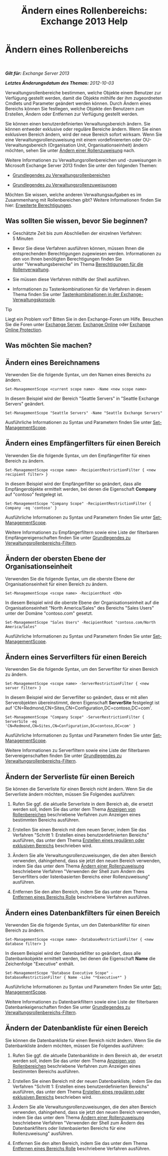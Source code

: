 ﻿---
title: 'Ändern eines Rollenbereichs: Exchange 2013 Help'
TOCTitle: Ändern eines Rollenbereichs
ms:assetid: 9180e1e0-c352-4ccd-8da6-885a2e309867
ms:mtpsurl: https://technet.microsoft.com/de-de/library/Dd298145(v=EXCHG.150)
ms:contentKeyID: 50476243
ms.date: 04/24/2018
mtps_version: v=EXCHG.150
ms.translationtype: HT
---

# Ändern eines Rollenbereichs

 

_**Gilt für:** Exchange Server 2013_

_**Letztes Änderungsdatum des Themas:** 2012-10-03_

Verwaltungsrollenbereiche bestimmen, welche Objekte einem Benutzer zur Verfügung gestellt werden, damit die Objekte mithilfe der ihm zugeordneten Cmdlets und Parameter geändert werden können. Durch Ändern eines Bereichs können Sie festlegen, welche Objekte den Benutzern zum Erstellen, Ändern oder Entfernen zur Verfügung gestellt werden.

Sie können einen benutzerdefinierten Verwaltungsbereich ändern. Sie können entweder exklusive oder reguläre Bereiche ändern. Wenn Sie einen exklusiven Bereich ändern, wird der neue Bereich sofort wirksam. Wenn Sie eine Verwaltungsrollenzuweisung mit einem vordefiniererten oder OU-Verwaltungsbereich (Organisation Unit, Organisationseinheit) ändern möchten, sehen Sie unter [Ändern einer Rollenzuweisung](change-a-role-assignment-exchange-2013-help.md) nach.

Weitere Informationen zu Verwaltungsrollenbereichen und -zuweisungen in Microsoft Exchange Server 2013 finden Sie unter den folgenden Themen:

  - [Grundlegendes zu Verwaltungsrollenbereichen](understanding-management-role-scopes-exchange-2013-help.md)

  - [Grundlegendes zu Verwaltungsrollenzuweisungen](understanding-management-role-assignments-exchange-2013-help.md)

Möchten Sie wissen, welche anderen Verwaltungsaufgaben es im Zusammenhang mit Rollenbereichen gibt? Weitere Informationen finden Sie hier: [Erweiterte Berechtigungen](advanced-permissions-exchange-2013-help.md).

## Was sollten Sie wissen, bevor Sie beginnen?

  - Geschätzte Zeit bis zum Abschließen der einzelnen Verfahren: 5 Minuten

  - Bevor Sie diese Verfahren ausführen können, müssen Ihnen die entsprechenden Berechtigungen zugewiesen werden. Informationen zu den von Ihnen benötigten Berechtigungen finden Sie unter "Verwaltungsbereiche" im Thema [Berechtigungen für die Rollenverwaltung](role-management-permissions-exchange-2013-help.md).

  - Sie müssen diese Verfahren mithilfe der Shell ausführen.

  - Informationen zu Tastenkombinationen für die Verfahren in diesem Thema finden Sie unter [Tastenkombinationen in der Exchange-Verwaltungskonsole](keyboard-shortcuts-in-the-exchange-admin-center-exchange-online-protection-help.md).


> [!TIP]
> Liegt ein Problem vor? Bitten Sie in den Exchange-Foren um Hilfe. Besuchen Sie die Foren unter <A href="https://go.microsoft.com/fwlink/p/?linkid=60612">Exchange Server</A>, <A href="https://go.microsoft.com/fwlink/p/?linkid=267542">Exchange Online</A> oder <A href="https://go.microsoft.com/fwlink/p/?linkid=285351">Exchange Online Protection</A>.



## Was möchten Sie machen?

## Ändern eines Bereichnamens

Verwenden Sie die folgende Syntax, um den Namen eines Bereichs zu ändern.

    Set-ManagementScope <current scope name> -Name <new scope name>

In diesem Beispiel wird der Bereich "Seattle Servers" in "Seattle Exchange Servers" geändert.

    Set-ManagementScope "Seattle Servers" -Name "Seattle Exchange Servers"

Ausführliche Informationen zu Syntax und Parametern finden Sie unter [Set-ManagementScope](https://technet.microsoft.com/de-de/library/dd297996\(v=exchg.150\)).

## Ändern eines Empfängerfilters für einen Bereich

Verwenden Sie die folgende Syntax, um den Empfängerfilter für einen Bereich zu ändern.

    Set-ManagementScope <scope name> -RecipientRestrictionFilter { <new recipient filter> }

In diesem Beispiel wird der Empfängerfilter so geändert, dass alle Empfängerobjekte ermittelt werden, bei denen die Eigenschaft **Company** auf "contoso" festgelegt ist.

    Set-ManagementScope "Company Scope" -RecipientRestrictionFilter { Company -eq 'contoso' }

Ausführliche Informationen zu Syntax und Parametern finden Sie unter [Set-ManagementScope](https://technet.microsoft.com/de-de/library/dd297996\(v=exchg.150\)).

Weitere Informationen zu Empfängerfiltern sowie eine Liste der filterbaren Empfängereigenschaften finden Sie unter [Grundlegendes zu Verwaltungsrollenbereichs-Filtern](understanding-management-role-scope-filters-exchange-2013-help.md).

## Ändern der obersten Ebene der Organisationseinheit

Verwenden Sie die folgende Syntax, um die oberste Ebene der Organisationseinheit für einen Bereich zu ändern.

    Set-ManagementScope <scope name> -RecipientRoot <OU>

In diesem Beispiel wird die oberste Ebene der Organisationseinheit auf die Organisationseinheit "North America/Sales" des Bereichs "Sales Users" unter der Domäne "contoso.com" gesetzt.

    Set-ManagementScope "Sales Users" -RecipientRoot "contoso.com/North America/Sales"

Ausführliche Informationen zu Syntax und Parametern finden Sie unter [Set-ManagementScope](https://technet.microsoft.com/de-de/library/dd297996\(v=exchg.150\)).

## Ändern eines Serverfilters für einen Bereich

Verwenden Sie die folgende Syntax, um den Serverfilter für einen Bereich zu ändern.

    Set-ManagementScope <scope name> -ServerRestrictionFilter { <new server filter> }

In diesem Beispiel wird der Serverfilter so geändert, dass er mit allen Serverobjekten übereinstimmt, deren Eigenschaft **ServerSite** festgelegt ist auf 'CN=Redmond,CN=Sites,CN=Configuration,DC=contoso,DC=com'.

    Set-ManagementScope "Company Scope" -ServerRestrictionFilter { ServerSite -eq 'CN=Redmond,CN=Sites,CN=Configuration,DC=contoso,DC=com' }

Ausführliche Informationen zu Syntax und Parametern finden Sie unter [Set-ManagementScope](https://technet.microsoft.com/de-de/library/dd297996\(v=exchg.150\)).

Weitere Informationen zu Serverfiltern sowie eine Liste der filterbaren Servereigenschaften finden Sie unter [Grundlegendes zu Verwaltungsrollenbereichs-Filtern](understanding-management-role-scope-filters-exchange-2013-help.md).

## Ändern der Serverliste für einen Bereich

Sie können die Serverliste für einen Bereich nicht ändern. Wenn Sie die Serverliste ändern möchten, müssen Sie Folgendes ausführen:

1.  Rufen Sie ggf. die aktuelle Serverliste in dem Bereich ab, die ersetzt werden soll, indem Sie das unter dem Thema [Anzeigen von Rollenbereichen](view-role-scopes-exchange-2013-help.md) beschriebene Verfahren zum Anzeigen eines bestimmten Bereichs ausführen.

2.  Erstellen Sie einen Bereich mit dem neuen Server, indem Sie das Verfahren "Schritt 1: Erstellen eines benutzerdefinierten Bereichs" ausführen, das unter dem Thema [Erstellen eines regulären oder exklusiven Bereichs](create-a-regular-or-exclusive-scope-exchange-2013-help.md) beschrieben wird.

3.  Ändern Sie alle Verwaltungsrollenzuweisungen, die den alten Bereich verwenden, dahingehend, dass sie jetzt den neuen Bereich verwenden, indem Sie das unter dem Thema [Ändern einer Rollenzuweisung](change-a-role-assignment-exchange-2013-help.md) beschriebene Verfahren "Verwenden der Shell zum Ändern des Serverfilters oder listenbasierten Bereichs einer Rollenzuweisung" ausführen.

4.  Entfernen Sie den alten Bereich, indem Sie das unter dem Thema [Entfernen eines Bereichs Rolle](remove-a-role-scope-exchange-2013-help.md) beschriebene Verfahren ausführen.

## Ändern eines Datenbankfilters für einen Bereich

Verwenden Sie die folgende Syntax, um den Datenbankfilter für einen Bereich zu ändern.

    Set-ManagementScope <scope name> -DatabaseRestrictionFilter { <new database filter> }

In diesem Beispiel wird der Datenbankfilter so geändert, dass alle Datenbankobjekte ermittelt werden, bei denen die Eigenschaft **Name** die Zeichenfolge "Executive" enthält.

    Set-ManagementScope "Database Executive Scope" -DatabaseRestrictionFilter { Name -Like "*Executive*" }

Ausführliche Informationen zu Syntax und Parametern finden Sie unter [Set-ManagementScope](https://technet.microsoft.com/de-de/library/dd297996\(v=exchg.150\)).

Weitere Informationen zu Datenbankfiltern sowie eine Liste der filterbaren Datenbankeigenschaften finden Sie unter [Grundlegendes zu Verwaltungsrollenbereichs-Filtern](understanding-management-role-scope-filters-exchange-2013-help.md).

## Ändern der Datenbankliste für einen Bereich

Sie können die Datenbankliste für einen Bereich nicht ändern. Wenn Sie die Datenbankliste ändern möchten, müssen Sie Folgendes ausführen:

1.  Rufen Sie ggf. die aktuelle Datenbankliste in dem Bereich ab, der ersetzt werden soll, indem Sie das unter dem Thema [Anzeigen von Rollenbereichen](view-role-scopes-exchange-2013-help.md) beschriebene Verfahren zum Anzeigen eines bestimmten Bereichs ausführen.

2.  Erstellen Sie einen Bereich mit der neuen Datenbankliste, indem Sie das Verfahren "Schritt 1: Erstellen eines benutzerdefinierten Bereichs" ausführen, das unter dem Thema [Erstellen eines regulären oder exklusiven Bereichs](create-a-regular-or-exclusive-scope-exchange-2013-help.md) beschrieben wird.

3.  Ändern Sie alle Verwaltungsrollenzuweisungen, die den alten Bereich verwenden, dahingehend, dass sie jetzt den neuen Bereich verwenden, indem Sie das unter dem Thema [Ändern einer Rollenzuweisung](change-a-role-assignment-exchange-2013-help.md) beschriebene Verfahren "Verwenden der Shell zum Ändern des Datenbankfilters oder listenbasierten Bereichs für eine Rollenzuweisung" ausführen.

4.  Entfernen Sie den alten Bereich, indem Sie das unter dem Thema [Entfernen eines Bereichs Rolle](remove-a-role-scope-exchange-2013-help.md) beschriebene Verfahren ausführen.

